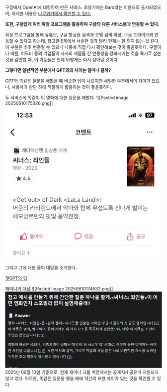 
구글에서 OpenAi에 대항하여 만든 서비스. 초창기에는 Bard라는 이름으로 출시되었으며, 자세한 내용은 <a href="https://namu.wiki/w/Gemini(%EC%95%A0%ED%94%8C%EB%A6%AC%EC%BC%80%EC%9D%B4%EC%85%98)" target="_self">나무위키에서 확인할 수 있다.</a>

**또한, 구글답게 여러 확장 프로그램을 활용하여 구글의 다른 서비스들과 연동할 수 있다.**

확장 프로그램을 통해 유튜브, 구글 항공권 검색과 호텔 검색 확장, 구글 드라이브와 연동할 수 있다고 하는데, 참고한 E북에서 서술한 것과 달리 현재는 잘 되지 않는 것 같다. 이 부분은 추후 변동될 수 있으니 나중에 직접 다시 확인해보는 것이 좋을듯하다. 구글이나 애플, 어도비 등의 기업들이 자사의 제품들 간 연동성을 강화시키는 것을 특기로 삼는 것을 감안할 때, 이 기능들은 언제 어떻게든 다시 살아날 것이다.

**그렇다면 일반적인 부분에서 GPT와의 차이는 얼마나 클까?**

GPT와 똑같은 질문을 해봤을 때 비슷한 답이 나오지만 세밀한 부분에서의 차이가 있으니, 사용자가 판단 하에 적절하게 활용하는 것이 좋을듯하다. 

두 서비스에 똑같이 이 영화에 대한 질문을 해봤다.
![[Pasted image 20250610175326.png]]
<img src="/assets/Pasted image 20250610175326.png">

그리고 그에 대한 둘의 대답을 소개한다.


<a href="https://chatgpt.com/share/6847ed70-2784-8001-ba7c-7698ec509b54" target="_self">챗GPT의 답</a>

재미니의 대답
![[Pasted image 20250610174632.png]]
<img src="/assets/Pasted image 20250610174632.png">
2025년 06월 10일 기준으로, 현재 재미니 크롬 버전에서는 공개 Url 공유가 지원되지 않고 있다. 
아무튼, 똑같은 질문을 했을 때에 약간의 표현 차이가 있는 것을 확인할 수 있다.